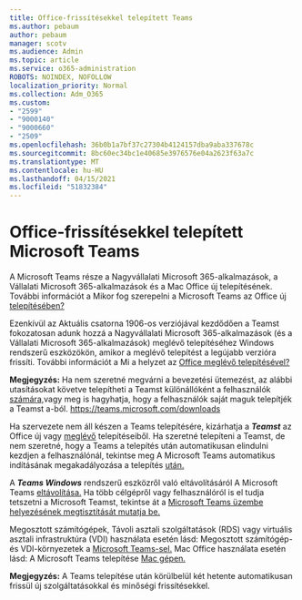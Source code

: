 ```yaml
---
title: Office-frissítésekkel telepített Teams
ms.author: pebaum
author: pebaum
manager: scotv
ms.audience: Admin
ms.topic: article
ms.service: o365-administration
ROBOTS: NOINDEX, NOFOLLOW
localization_priority: Normal
ms.collection: Adm_O365
ms.custom:
- "2599"
- "9000140"
- "9000660"
- "2509"
ms.openlocfilehash: 36b0b1a7bf37c27304b4124157dba9aba337678c
ms.sourcegitcommit: 8bc60ec34bc1e40685e3976576e04a2623f63a7c
ms.translationtype: MT
ms.contentlocale: hu-HU
ms.lasthandoff: 04/15/2021
ms.locfileid: "51832384"
---
```

# <a name="microsoft-teams-installed-with-office-updates"></a>Office-frissítésekkel telepített Microsoft Teams

A Microsoft Teams része  a Nagyvállalati Microsoft 365-alkalmazások, a Vállalati Microsoft 365-alkalmazások és a Mac Office új telepítésének. További információt a Mikor fog szerepelni a Microsoft Teams az Office új [telepítésében?](https://docs.microsoft.com/deployoffice/teams-install#when-will-microsoft-teams-start-being-included-with-new-installations-of-microsoft-365-apps)

Ezenkívül az Aktuális csatorna 1906-os verziójával kezdődően  a Teamst fokozatosan adunk hozzá a Nagyvállalati Microsoft 365-alkalmazások (és a Vállalati Microsoft 365-alkalmazások) meglévő telepítéséhez Windows rendszerű eszközökön, amikor a meglévő telepítést a legújabb verzióra frissíti. További információt a Mi a helyzet az [Office meglévő telepítésével?](https://docs.microsoft.com/deployoffice/teams-install#what-about-existing-installations-of-microsoft-365-apps)

**Megjegyzés:** Ha nem szeretné megvárni a bevezetési ütemezést, az alábbi utasításokat követve telepítheti a Teamst különállóként a felhasználók [számára,](https://docs.microsoft.com/MicrosoftTeams/msi-deployment)vagy meg is hagyhatja, hogy a felhasználók saját maguk telepítjék a Teamst a-ból. https://teams.microsoft.com/downloads

Ha szervezete nem áll készen a Teams telepítésére, kizárhatja a ***Teamst*** az Office új vagy [meglévő](https://docs.microsoft.com/deployoffice/teams-install#how-to-exclude-microsoft-teams-from-new-installations-of-microsoft-365-apps) telepítéseiből. [](https://docs.microsoft.com/deployoffice/teams-install#use-group-policy-to-control-the-installation-of-microsoft-teams) Ha szeretné telepíteni a Teamst, de nem szeretné, hogy a Teams a telepítés után automatikusan elindulni kezdjen a felhasználónál, tekintse meg A Microsoft Teams automatikus indításának megakadályozása a telepítés [után.](https://docs.microsoft.com/deployoffice/teams-install#use-group-policy-to-prevent-microsoft-teams-from-starting-automatically-after-installation)

A ***Teams Windows*** rendszerű eszközről való eltávolításáról A Microsoft Teams [eltávolítása.](https://support.office.com/article/uninstall-microsoft-teams-3b159754-3c26-4952-abe7-57d27f5f4c81) Ha több célgépről vagy felhasználóról is el tudja tetszetni a Microsoft Teamst, tekintse át a [Microsoft Teams üzembe helyezésének megtisztítását mutatja be.](https://docs.microsoft.com/microsoftteams/scripts/powershell-script-teams-deployment-clean-up)

Megosztott számítógépek, Távoli asztali szolgáltatások (RDS) vagy virtuális asztali infrastruktúra (VDI) használata esetén lásd: Megosztott számítógép- és VDI-környezetek a [Microsoft Teams-sel.](https://docs.microsoft.com/deployoffice/teams-install#shared-computer-and-vdi-environments-with-microsoft-teams) Mac Office használata esetén lásd: A Microsoft Teams telepítése [Mac gépen.](https://docs.microsoft.com/deployoffice/teams-install#microsoft-teams-installations-on-a-mac)

**Megjegyzés:** A Teams telepítése után [](https://docs.microsoft.com/deployoffice/teams-install#feature-and-quality-updates-for-microsoft-teams) körülbelül két hetente automatikusan frissül új szolgáltatásokkal és minőségi frissítésekkel. 